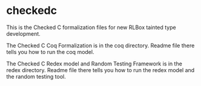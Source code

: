# checkedc
This is the Checked C formalization files for new RLBox tainted type development.

The Checked C Coq Formalization is in the coq directory. Readme file there tells you how to run the coq model.

The Checked C Redex model and Random Testing Framework is in the redex directory. Readme file there tells you how to run the redex model and the random testing tool.
